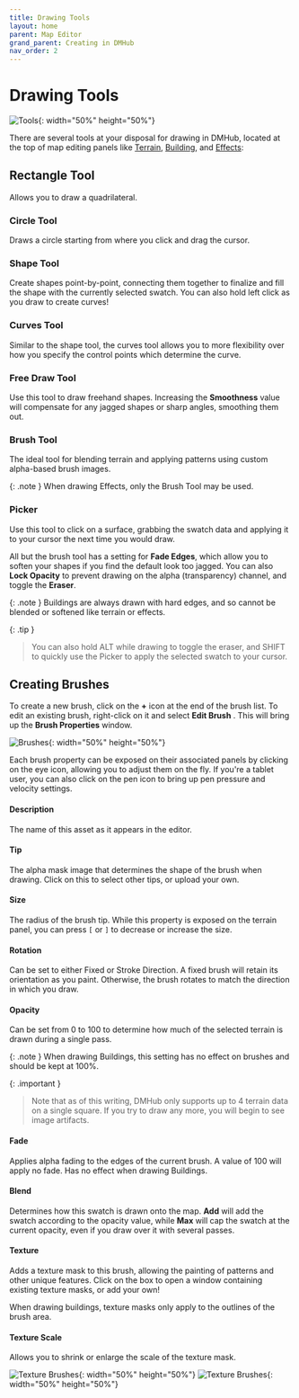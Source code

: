 ```yaml
---
title: Drawing Tools
layout: home
parent: Map Editor
grand_parent: Creating in DMHub
nav_order: 2
---
```


# Drawing Tools

![Tools](map-drawing-tools.png){: width="50%" height="50%"}

There are several tools at your disposal for drawing in DMHub,
located at the top of map editing panels like [Terrain], [Building], and [Effects]:

## Rectangle Tool

Allows you to draw a quadrilateral.

### Circle Tool

Draws a circle starting from where you click and drag the cursor.

### Shape Tool

Create shapes point-by-point, connecting them together to finalize and
fill the shape with the currently selected swatch. You can also hold left click
as you draw to create curves!

### Curves Tool

Similar to the shape tool, the curves tool allows you to more
flexibility over how you specify the control points which determine the
curve.

### Free Draw Tool

Use this tool to draw freehand shapes. Increasing the **Smoothness**
value will compensate for any jagged shapes or sharp angles, smoothing
them out.

### Brush Tool

The ideal tool for blending terrain and applying patterns using custom
alpha-based brush images.

{: .note }
When drawing Effects, only the Brush Tool may be used.

### Picker

Use this tool to click on a surface, grabbing the swatch data and
applying it to your cursor the next time you would draw.

All but the brush tool has a setting for **Fade Edges**, which allow you to soften your shapes if you find the default look too jagged. You can also **Lock Opacity** to prevent drawing on the alpha (transparency) channel, and toggle the **Eraser**.

{: .note }
Buildings are always drawn with hard edges, and so cannot be blended or softened like terrain or effects.

{: .tip }
> You can also hold ALT while drawing to toggle the eraser, and SHIFT
> to quickly use the Picker to apply the selected swatch to your cursor.


## Creating Brushes

To create a new brush, click on the **+** icon at the end of the brush list. To edit an existing brush, right-click on it and select **Edit Brush** . This will bring up the **Brush Properties** window.

![Brushes](map-drawing-brush.png){: width="50%" height="50%"}

Each brush property can be exposed on their associated panels by clicking on
the eye icon, allowing you to adjust them on the fly. If you're a tablet
user, you can also click on the pen icon to bring up pen pressure and
velocity settings.

#### Description

The name of this asset as it appears in the editor.

#### Tip

The alpha mask image that determines the shape of the brush when
drawing. Click on this to select other tips, or upload your own.

#### Size

The radius of the brush tip. While this property is exposed on the
terrain panel, you can press `[` or `]` to decrease or
increase the size.

#### Rotation

Can be set to either Fixed or Stroke Direction. A fixed brush will
retain its orientation as you paint. Otherwise, the brush rotates to
match the direction in which you draw.

#### Opacity

Can be set from 0 to 100 to determine how much of the selected terrain
is drawn during a single pass.

{: .note }
When drawing Buildings, this setting has no effect on brushes and should be kept at 100%.

{: .important }
> Note that as of this writing, DMHub only supports up to 4 terrain data
> on a single square. If you try to draw any more, you will begin to see
> image artifacts.

#### Fade

Applies alpha fading to the edges of the current brush. A value of 100
will apply no fade. Has no effect when drawing Buildings.

#### Blend

Determines how this swatch is drawn onto the map. **Add** will add the
swatch according to the opacity value, while **Max** will cap the
swatch at the current opacity, even if you draw over it with several
passes.

#### Texture

Adds a texture mask to this brush, allowing the painting of patterns and
other unique features. Click on the box to open a window containing
existing texture masks, or add your own! 

When drawing buildings, texture masks only apply to the outlines of the brush area.

#### Texture Scale

Allows you to shrink or enlarge the scale of the texture mask.


![Texture Brushes](map-drawing-properties.png){: width="50%" height="50%"} 
![Texture Brushes](map-drawing-spindle.png){: width="50%" height="50%"}


[Terrain]: map-terrain.html
[Building]: map-building.html
[Effects]: map-effects.html